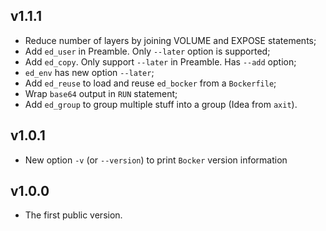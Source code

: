 ## v1.1.1

* Reduce number of layers by joining VOLUME and EXPOSE statements;
* Add `ed_user` in Preamble. Only `--later` option is supported;
* Add `ed_copy`. Only support `--later` in Preamble. Has `--add` option;
* `ed_env` has new option `--later`;
* Add `ed_reuse` to load and reuse `ed_bocker` from a `Bockerfile`;
* Wrap `base64` output in `RUN` statement;
* Add `ed_group` to group multiple stuff into a group  (Idea from `axit`).

## v1.0.1

* New option `-v` (or `--version`) to print `Bocker` version information

## v1.0.0

* The first public version.

